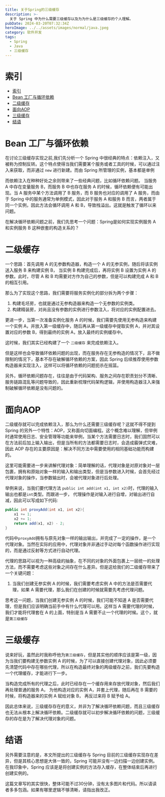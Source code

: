```yaml
---
title: 关于Spring的三级缓存
description: >-
  关于 Spring 中为什么需要三级缓存以及为为什么是三级缓存的个人理解。
pubDate: 2024-03-20T07:32:34Z
heroImage: ../../assets/images/normal/java.jpeg
category: 软件开发
tags:
  - Spring
  - Java
  - 三级缓存
---
```


# 索引

- [索引](#索引)
- [Bean 工厂与循环依赖](#bean-工厂与循环依赖)
- [二级缓存](#二级缓存)
- [面向AOP](#面向aop)
- [三级缓存](#三级缓存)
- [结语](#结语)

# Bean 工厂与循环依赖

在讨论三级缓存实现之前,我们先分析一个 Spring 中很经典的特点：依赖注入，又被称为控制反转。这个特点使得当我们需要某个服务或者工具的时候，可以通过注入来获取，而非通过 `new` 进行新建。而由 Spring 所管理的实例，基本都是单例

而依赖注入在种种好处之余则带来了一些经典问题，比如循环依赖问题。 当服务 A 中存在变量服务 B，而服务 B 中也存在服务 A 的时候，循环依赖便有可能出现。当 A 服务中某个方法调用了 B 服务，而 B 服务也对应的调用了 A 服务，而由于 Spring 中的服务通常为单例模式，因此对于服务 A 和服务 B 而言，两者属于同一个实例，因此方法会循环调用 A 和 B，导致栈溢出。这就是触发了循环以来问题。

在解决循环依赖问题之前，我们先思考一个问题：Spring是如何实现实例服务 A 和实例服务 B 这种嵌套的构造关系的？

# 二级缓存

一个思路：首先调用 A 的无参数构造器，构造一个 A 的无参实例，随后将该实例送入服务 B 来构建实例 B， 当实例 B 构建完成后，再将实例 B 设置为实例 A 的参数。此时，尽管 A 和 B 均需要对方作为自己的参数，但是可以构建完成 A 和 B 的相互引用。

那么为了实现这个思路，我们需要将服务实例化的部分拆为两个步骤：

1. 构建毛坯房，也就是通过无参构造器来构造一个无参数的实例类。
2. 构建精装房，对尚且没有参数的实例进行参数注入，将对应的实例配置进去。

更进一步，当第一次准备实例化服务 A 的时候，我们需要先使用无参构造来构建一个实例 A，并放入第一级缓存中，随后再从第一级缓存中提取实例 A，并对其设置对应的参数 B，得到最终的实例 A，放入最终的实例缓存中。

这时候，我们其实已经构建了一个 `二级缓存` 来完成依赖注入。

但是这样也会导致循环依赖问题的出现，而在服务存在无参构造的情况下，且不做限制的情况下，基本不存在破解循环依赖的方案，因此 Spring 后续推荐使用参数构造器来实现注入，这样可以将循环依赖的问题扼杀在摇篮。

另外，循环依赖问题存在，往往是由于代码架构、服务之间存在职责划分不清晰、服务链路混乱等问题导致的，因此重新梳理代码架构逻辑，并使用构造器注入来强制破解循环依赖是没有问题的。

# 面向AOP

二级缓存就可以完成依赖注入，那么为什么还需要三级缓存呢？这就不得不提到 Spring 的另外一个特性：AOP，又称面向切面编程。这个概念难以理解，但举例时通常使用日志、安全管理等功能来举例，当某个方法需要日志时，我们固然可以在方法前后加上输入输出，但是当所有的方法都需要日志时，会造成霰弹式灾难，因此 AOP 存在的主要原因是：解决不同方法中需要使用的相同基础功能而构建的。

这里可能需要进一步来讲解代理对象：简单理解的话，代理对象是对原对象对一层包裹，拥有和原始对象一样的输入和输出类型，但是当参数进入时候，会首先经过代理对象的操作，当参数输出时，会被代理对象进行后处理。

举例来说，当我们要代理方法 `public int add(int x1, int x2)`时，代理的输入输出也都是`int`类型。而跟进一步， 代理操作是对输入进行自增，对输出进行自减，因此可以写成如下代码:

```java
public int proxyAdd(int x1, int x2){
    x1 += 1;
    x2 += 1;
    return add(x1, x2) - 2;
}
```

代码中`proxyAdd`拥有与原先对象一样的输出输出，并完成了一定的操作，是一个代理对象。当然在实际的应用中，代理对象并非通过手动对每个函数操作进行实现的，而是通过反射等方式进行自动代理。

代理的思路可以视为一种高级的抽象，在不同的对象的外面包裹上一层统一的处理方法，而不需要考虑这些对象之间存在什么差异。但是这给我们的二级缓存带来了一个关键问题：

1. 当我们创建无参实例 A 的时候，我们需要考虑实例 A 中的方法是否需要代理，如果 A 需要代理，那么我们在创建的时候就需要先考虑代理问题。

思考这一问题，当我们创建无参实例 A 的时候，我们可能不知道 A 是否需要代理，但是我们应该明确当前手中有什么代理可以用。这样当 A 需要代理的时候，我们才能将代理套在 A 的上面，特别是当 A 需要不止一个代理的时候。这个，就是`第三级缓存`

# 三级缓存

说来好玩，虽然此时我称呼他为`第三级缓存`，但是其实他的顺序应该是第一级，因为当我们要构建无参数实例 A 的时候，为了可以直接创建代理对象，因此必须要先清楚代码中存在哪些代理，所以在构造最终对象的两级缓存之前，我们先要构造一个代理缓存，才能进行下一步。

当构造完成所有的代理之后，此时已经存在一个缓存用来存放代理对象，然后我们再处理普通的服务 A， 为他构造对应的实例 A，并套上代理，随后再在 B 需要的时候，将构造器来的实例 A 赋给对象 B， 再反过来将 B 赋予给 A。

因此总体来说，三级缓存存在的意义，并非为了解决循环依赖问题，而且三级缓存也无法从根本上解决循环依赖。二级缓存就可以初步解决循环依赖的问题，三级缓存的存在是为了解决代理对象的问题。

# 结语

另外需要注意的是，本文所提出的三级缓存与 Spring 目前的三级缓存实现存在差异，但是其核心思想是大体一致的，Spring 可能并没有一边扫描一边创建实例。在我印象中，Spring 应该是是将创建实例的方法存入缓存，在整体结束后再进行创建实例的。

这篇文章写的其实很快，整体可能不过30分钟，没有太多图片和代码。所以请读者多多包涵。如果有哪里逻辑不够清晰，请指出我改正。
